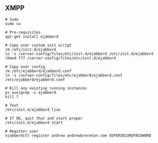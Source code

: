 XMPP
----
    
    # Sudo
    sudo su
    
    # Pre-requisites
    apt-get install ejabberd
    
    # Copy over custom init script
    rm /etc/init.d/ejabberd
    ln -s /server-config/files/etc/init.d/ejabberd /etc/init.d/ejabberd
    chmod 777 /server-config/files/etc/init.d/ejabberd

    # Copy over config
    rm /etc/ejabberd/ejabberd.conf
    ln -s /server-config/files/etc/ejabberd/ejabberd.conf /etc/ejabberd/ejabberd.conf
    
    # Kill any existing running instances
    ps aux|grep -i ejabberd
    kill ?
    
    # Test
    /etc/init.d/ejabberd live
    
    # If OK, quit that and start proper
    /etc/init.d/ejabberd start
    
    # Register user
    ejabberdctl register andrew andrewbrereton.com SUPERSECUREPASSWORD
